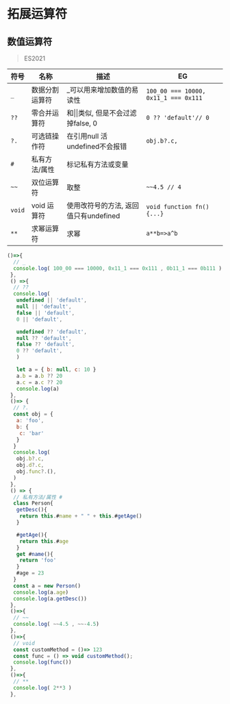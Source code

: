 # 拓展运算符

## 数值运算符

> ES2021

| 符号   | 名称           | 描述                                  | EG                                   |
| ------ | -------------- | ------------------------------------- | ------------------------------------ |
| `_`    | 数据分割运算符 | \_可以用来增加数值的易读性            | `100_00 === 10000, 0x11_1 === 0x111` |
| `??`   | 零合并运算符   | 和\|\|类似, 但是不会过滤掉false, 0    | `0 ?? 'default'// 0`                 |
| `?.`   | 可选链操作符   | 在引用null 活undefined不会报错        | `obj.b?.c,`                          |
| `#`    | 私有方法/属性  | 标记私有方法或变量                    |                                      |
| `~~`   | 双位运算符     | 取整                                  | `~~4.5 // 4`                         |
| `void` | void 运算符    | 使用改符号的方法, 返回值只有undefined | `void function fn(){...}`            |
| `**`   | 求幂运算符     | 求幂                                  | `a**b=>a^b`                          |

```js
()=>{
  // _
  console.log( 100_00 === 10000, 0x11_1 === 0x111 , 0b11_1 === 0b111 )
 },
 () =>{
  // ??
  console.log(
   undefined || 'default',
   null || 'default',
   false || 'default',
   0 || 'default',

   undefined ?? 'default',
   null ?? 'default',
   false ?? 'default',
   0 ?? 'default',
   )

   let a = { b: null, c: 10 }
   a.b = a.b ?? 20
   a.c = a.c ?? 20
   console.log(a)
 },
 ()=> {
  // ?.
  const obj = {
   a: 'foo',
   b: {
    c: 'bar'
   }
  }
  console.log(
   obj.b?.c,
   obj.d?.c,
   obj.func?.(),
  )
 },
 () => {
  // 私有方法/属性 #
  class Person{
   getDesc(){
    return this.#name + " " + this.#getAge()
   }

   #getAge(){
    return this.#age
   }
   get #name(){
    return 'foo'
   }
   #age = 23
  }
  const a = new Person()
  console.log(a.age)
  console.log(a.getDesc())
 },
 ()=>{
  // ~~
  console.log( ~~4.5 , ~~-4.5)
 },
 ()=>{
  // void
  const customMethod = ()=> 123
  const func = () => void customMethod();
  console.log(func())
 },
 ()=>{
  // **
  console.log( 2**3 )
 },
```

